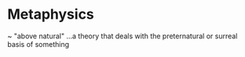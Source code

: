 # Metaphysics
~ "above natural"
...a theory that deals with the preternatural or surreal basis of something

